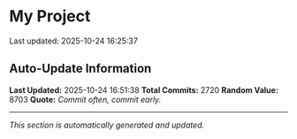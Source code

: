 # My Project


Last updated: 2025-10-24 16:25:37







































































































































































































































































































































































































































































































































































































































































































































































































































































































































































































































































































































































































































































































































































































































































































































































































































































































































































































































































































































































































































































































































































































































































































































































































































































































































































































































































































































































































































































































































































































































































































































































































































## Auto-Update Information

**Last Updated:** 2025-10-24 16:51:38
**Total Commits:** 2720
**Random Value:** 8703
**Quote:** _Commit often, commit early._

---
_This section is automatically generated and updated._